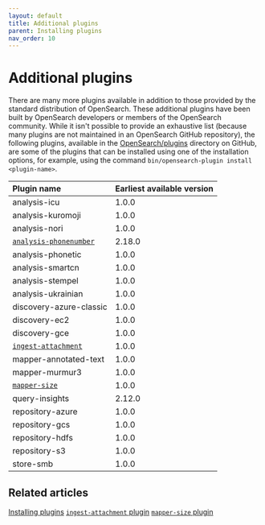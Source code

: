 ```yaml
---
layout: default
title: Additional plugins
parent: Installing plugins
nav_order: 10
---
```


# Additional plugins

There are many more plugins available in addition to those provided by the standard distribution of OpenSearch. These additional plugins have been built by OpenSearch developers or members of the OpenSearch community. While it isn't possible to provide an exhaustive list (because many plugins are not maintained in an OpenSearch GitHub repository), the following plugins, available in the [OpenSearch/plugins](https://github.com/opensearch-project/OpenSearch/tree/main/plugins) directory on GitHub, are some of the plugins that can be installed using one of the installation options, for example, using the command `bin/opensearch-plugin install <plugin-name>`.

| Plugin name                                                                                                            | Earliest available version |
|:-----------------------------------------------------------------------------------------------------------------------|:---------------------------|
| analysis-icu                                                                                                           | 1.0.0                      |
| analysis-kuromoji                                                                                                      | 1.0.0                      |
| analysis-nori                                                                                                          | 1.0.0                      |
| [`analysis-phonenumber`]({{site.url}}{{site.baseurl}}/analyzers/supported-analyzers/phone-analyzers/)                  | 2.18.0                     |
| analysis-phonetic                                                                                                      | 1.0.0                      |
| analysis-smartcn                                                                                                       | 1.0.0                      |
| analysis-stempel                                                                                                       | 1.0.0                      |
| analysis-ukrainian                                                                                                     | 1.0.0                      |
| discovery-azure-classic                                                                                                | 1.0.0                      |
| discovery-ec2                                                                                                          | 1.0.0                      |
| discovery-gce                                                                                                          | 1.0.0                      |
| [`ingest-attachment`]({{site.url}}{{site.baseurl}}/install-and-configure/additional-plugins/ingest-attachment-plugin/) | 1.0.0                      |
| mapper-annotated-text                                                                                                  | 1.0.0                      |
| mapper-murmur3                                                                                                         | 1.0.0                      |
| [`mapper-size`]({{site.url}}{{site.baseurl}}/install-and-configure/additional-plugins/mapper-size-plugin/)             | 1.0.0                      |
| query-insights                                                                                                         | 2.12.0                     |
| repository-azure                                                                                                       | 1.0.0                      |
| repository-gcs                                                                                                         | 1.0.0                      |
| repository-hdfs                                                                                                        | 1.0.0                      |
| repository-s3                                                                                                          | 1.0.0                      |
| store-smb                                                                                                              | 1.0.0                      |

## Related articles

[Installing plugins]({{site.url}}{{site.baseurl}}/install-and-configure/plugins/)
[`ingest-attachment` plugin]({{site.url}}{{site.baseurl}}/install-and-configure/additional-plugins/ingest-attachment-plugin/)
[`mapper-size` plugin]({{site.url}}{{site.baseurl}}/install-and-configure/additional-plugins/mapper-size-plugin/)

